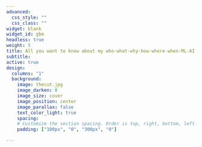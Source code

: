 ```yaml
---
advanced:
  css_style: ""
  css_class: ""
widget: blank
widget_id: gbm
headless: true
weight: 5
title: All you want to know about my who-what-why-how-where-when-ML-AI!
subtitle: 
active: true
design:
  columns: "1"
  background:
    image: thecut.jpg
    image_darken: 0
    image_size: cover
    image_position: center
    image_parallax: false
    text_color_light: true
    spacing:
    # Customize the section spacing. Order is top, right, bottom, left.
    padding: ["100px", "0", "300px", "0"]

---
```

